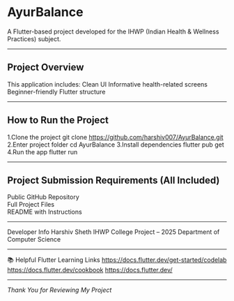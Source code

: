 # AyurBalance
A Flutter-based project developed for the IHWP (Indian Health & Wellness Practices) subject.

---

## Project Overview
This application includes:
Clean UI
Informative health-related screens
Beginner-friendly Flutter structure

---

## How to Run the Project 
1.Clone the project
git clone https://github.com/harshiv007/AyurBalance.git
2.Enter project folder
cd AyurBalance
3.Install dependencies
flutter pub get
4.Run the app
flutter run

---

## Project Submission Requirements (All Included)
Public GitHub Repository    
Full Project Files          
README with Instructions 

---

Developer Info
Harshiv Sheth
IHWP College Project – 2025
Department of Computer Science

---

📚 Helpful Flutter Learning Links
https://docs.flutter.dev/get-started/codelab
https://docs.flutter.dev/cookbook
https://docs.flutter.dev/

---

*Thank You for Reviewing My Project*



